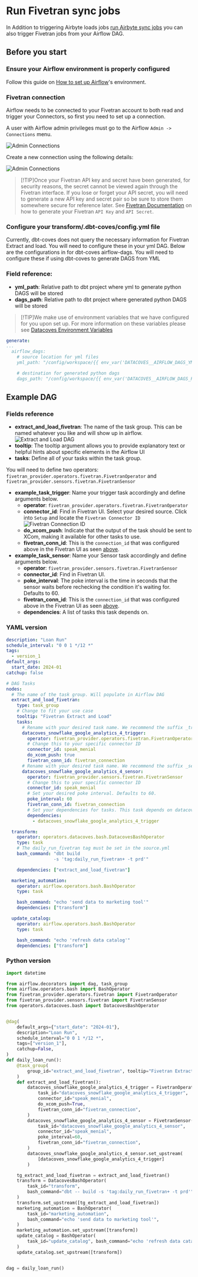 # Run Fivetran sync jobs

In Addition to triggering Airbyte loads jobs [run Airbyte sync jobs](/how-tos/airflow/run-airbyte-sync-jobs) you can also trigger Fivetran jobs from your Airflow DAG.

## Before you start

### Ensure your Airflow environment is properly configured

Follow this guide on [How to set up Airflow](/how-tos/airflow/initial-setup)'s environment.

### Fivetran connection

Airflow needs to be connected to your Fivetran account to both read and trigger your Connectors, so first you need to set up a connection.

A user with Airflow admin privileges must go to the Airflow `Admin -> Connections` menu.

![Admin Connections](./assets/admin-connections.png)

Create a new connection using the following details:

![Admin Connections](./assets/fivetran-connection-details.png)

>[!TIP]Once your Fivetran API key and secret have been generated, for security reasons, the secret cannot be viewed again through the Fivetran interface. If you lose or forget your API secret, you will need to generate a new API key and secret pair so be sure to store them somewhere secure for reference later. See <a href="https://fivetran.com/docs/rest-api/getting-started" targe="_blank" rel="noopener">Fivetran Documentation</a> on how to generate your Fivetran `API Key` and `API Secret`. 

### Configure your transform/.dbt-coves/config.yml file

Currently, dbt-coves does not query the necessary information for Fivetran Extract and load. You will need to configure these in your yml DAG.
Below are the configurations in for dbt-coves airflow-dags. You will need to configure these if using dbt-coves to generate DAGS from YML

### Field reference:
- **yml_path**: Relative path to dbt project where yml to generate python DAGS will be stored
- **dags_path**: Relative path to dbt project where generated python DAGS will be stored

>[!TIP]We make use of environment variables that we have configured for you upon set up. For more information on these variables please see [Datacoves Environment Variables](reference/vscode/datacoves-env-vars.md)

```yaml
generate:
...
  airflow_dags:
    # source location for yml files
    yml_path: "/config/workspace/{{ env_var('DATACOVES__AIRFLOW_DAGS_YML_PATH') }}"

    # destination for generated python dags
    dags_path: "/config/workspace/{{ env_var('DATACOVES__AIRFLOW_DAGS_PATH') }}"
```

## Example DAG

### Fields reference
- **extract_and_load_fivetran**: The name of the task group. This can be named whatever you like and will show up in airflow.
![Extract and Load DAG](assets/extract_load_airflow_dag.png)
- **tooltip**: The tooltip argument allows you to provide explanatory text or helpful hints about specific elements in the Airflow UI
- **tasks**: Define all of your tasks within the task group.

You will need to define two operators: `fivetran_provider.operators.fivetran.FivetranOperator` and `fivetran_provider.sensors.fivetran.FivetranSensor`
- **example_task_trigger**: Name your trigger task accordingly and define arguments below.
  - **operator**: `fivetran_provider.operators.fivetran.FivetranOperator`
  - **connector_id**: Find in Fivetran UI. Select your desired source. Click into `Setup` and locate the `Fivetran Connector ID`
  ![Fivetran Connection ID](assets/fivetran_connector_id.png)
  - **do_xcom_push**:  Indicate that the output of the task should be sent to XCom, making it available for other tasks to use.
  - **fivetran_conn_id**: This is the `connection_id` that was configured above in the Fivetran UI as seen [above](#id=fivetran-connection).
- **example_task_sensor**: Name your Sensor task accordingly and define arguments below.
  -  **operator**: `fivetran_provider.sensors.fivetran.FivetranSensor`
  -  **connector_id**: Find in Fivetran UI.
  -  **poke_interval**: The poke interval is the time in seconds that the sensor waits before rechecking the condition it's waiting for. Defaults to 60.
  - **fivetran_conn_id**: This is the `connection_id` that was configured above in the Fivetran UI as seen [above](#id=fivetran-connection).
  - **dependencies**: A list of tasks this task depends on.
### YAML version

```yaml
description: "Loan Run"
schedule_interval: "0 0 1 */12 *"
tags:
  - version_1
default_args:
  start_date: 2024-01
catchup: false

# DAG Tasks
nodes:
  # The name of the task group. Will populate in Airflow DAG
  extract_and_load_fivetran:
    type: task_group
    # Change to fit your use case
    tooltip: "Fivetran Extract and Load"
    tasks:
      # Rename with your desired task name. We recommend the suffix _trigger
      datacoves_snowflake_google_analytics_4_trigger:
        operator: fivetran_provider.operators.fivetran.FivetranOperator
        # Change this to your specific connector ID 
        connector_id: speak_menial
        do_xcom_push: true
        fivetran_conn_id: fivetran_connection
      # Rename with your desired task name. We recommend the suffix _sensor
      datacoves_snowflake_google_analytics_4_sensor:
        operator: fivetran_provider.sensors.fivetran.FivetranSensor
        # Change this to your specific connector ID 
        connector_id: speak_menial
        # Set your desired poke interval. Defaults to 60.
        poke_interval: 60
        fivetran_conn_id: fivetran_connection
        # Set your dependencies for tasks. This task depends on datacoves_snowflake_google_analytics_4_trigger
        dependencies:
          - datacoves_snowflake_google_analytics_4_trigger

  transform:
    operator: operators.datacoves.bash.DatacovesBashOperator
    type: task
    # The daily_run_fivetran tag must be set in the source.yml
    bash_command: "dbt build
                  -s 'tag:daily_run_fivetran+ -t prd'"

    dependencies: ["extract_and_load_fivetran"]

  marketing_automation:
    operator: airflow.operators.bash.BashOperator
    type: task

    bash_command: "echo 'send data to marketing tool'"
    dependencies: ["transform"]

  update_catalog:
    operator: airflow.operators.bash.BashOperator
    type: task

    bash_command: "echo 'refresh data catalog'"
    dependencies: ["transform"]
```
### Python version

```python
import datetime

from airflow.decorators import dag, task_group
from airflow.operators.bash import BashOperator
from fivetran_provider.operators.fivetran import FivetranOperator
from fivetran_provider.sensors.fivetran import FivetranSensor
from operators.datacoves.bash import DatacovesBashOperator


@dag(
    default_args={"start_date": "2024-01"},
    description="Loan Run",
    schedule_interval="0 0 1 */12 *",
    tags=["version_1"],
    catchup=False,
)
def daily_loan_run():
    @task_group(
        group_id="extract_and_load_fivetran", tooltip="Fivetran Extract and Load"
    )
    def extract_and_load_fivetran():
        datacoves_snowflake_google_analytics_4_trigger = FivetranOperator(
            task_id="datacoves_snowflake_google_analytics_4_trigger",
            connector_id="speak_menial",
            do_xcom_push=True,
            fivetran_conn_id="fivetran_connection",
        )
        datacoves_snowflake_google_analytics_4_sensor = FivetranSensor(
            task_id="datacoves_snowflake_google_analytics_4_sensor",
            connector_id="speak_menial",
            poke_interval=60,
            fivetran_conn_id="fivetran_connection",
        )
        datacoves_snowflake_google_analytics_4_sensor.set_upstream(
            [datacoves_snowflake_google_analytics_4_trigger]
        )

    tg_extract_and_load_fivetran = extract_and_load_fivetran()
    transform = DatacovesBashOperator(
        task_id="transform",
        bash_command="dbt -- build -s 'tag:daily_run_fivetran+ -t prd'",
    )
    transform.set_upstream([tg_extract_and_load_fivetran])
    marketing_automation = BashOperator(
        task_id="marketing_automation",
        bash_command="echo 'send data to marketing tool'",
    )
    marketing_automation.set_upstream([transform])
    update_catalog = BashOperator(
        task_id="update_catalog", bash_command="echo 'refresh data catalog'"
    )
    update_catalog.set_upstream([transform])


dag = daily_loan_run()
```